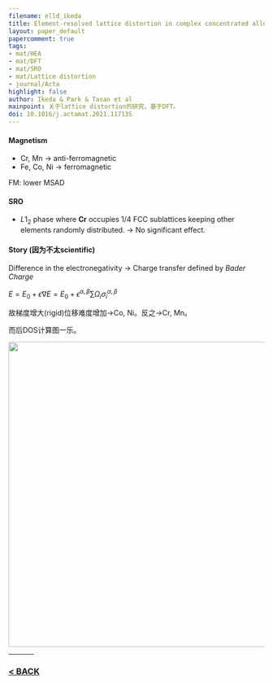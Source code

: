 ```yaml
---
filename: elld_ikeda
title: Element-resolved lattice distortion in complex concentrated alloys - An observable signature of electronic effects
layout: paper_default
papercomment: true
tags:
- mat/HEA
- mat/DFT
- mat/SRO
- mat/Lattice distortion
- journal/Acta
highlight: false
author: Ikeda & Park & Tasan et al
mainpoint: 关于lattice distortion的研究，基于DFT。
doi: 10.1016/j.actamat.2021.117135
---
```


#### Magnetism

- Cr, Mn -> anti-ferromagnetic
- Fe, Co, Ni -> ferromagnetic

FM: lower MSAD

#### SRO

- $L1_2$ phase where **Cr** occupies 1/4 FCC sublattices keeping other elements randomly distributed. -> No significant effect.

#### Story (因为不太scientific)

Difference in the electronegativity -> Charge transfer defined by *Bader Charge*

<p align="center">

$E = E_0 + \epsilon\nabla E = E_0 + \epsilon^{\alpha,\beta}\sum \Omega_i \sigma_i^{\alpha,\beta}$

</p>

故梯度增大(rigid)位移难度增加->Co, Ni。反之->Cr, Mn。

而后DOS计算图一乐。

<img src="https://drive.google.com/thumbnail?id=1UA4W7SMaoUaxLfveBqduRpyBN4fYQh-g&sz=w800" width="600px"/>
<hr style="width:50px;text-align:left;margin-left:0">

### [< BACK](https://wzetto.github.io/wz369.github.io/Research_etc/PaperCollect/main.html)